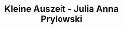 ---
title: "Kleine Auszeit - Julia Anna Prylowski"
url: /lachendorf/kleine-auszeit-julia-anna-prylowski/
shop: Massage
---